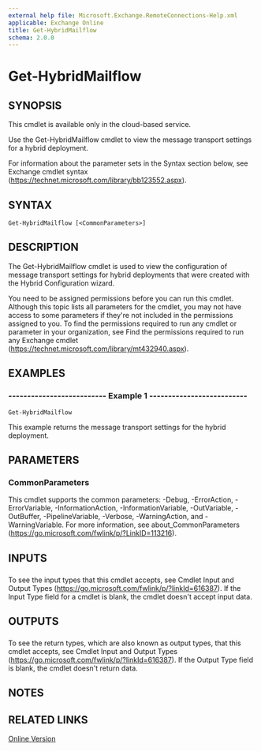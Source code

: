 ```yaml
---
external help file: Microsoft.Exchange.RemoteConnections-Help.xml
applicable: Exchange Online
title: Get-HybridMailflow
schema: 2.0.0
---
```


# Get-HybridMailflow

## SYNOPSIS
This cmdlet is available only in the cloud-based service.

Use the Get-HybridMailflow cmdlet to view the message transport settings for a hybrid deployment.

For information about the parameter sets in the Syntax section below, see Exchange cmdlet syntax (https://technet.microsoft.com/library/bb123552.aspx).

## SYNTAX

```
Get-HybridMailflow [<CommonParameters>]
```

## DESCRIPTION
The Get-HybridMailflow cmdlet is used to view the configuration of message transport settings for hybrid deployments that were created with the Hybrid Configuration wizard.

You need to be assigned permissions before you can run this cmdlet. Although this topic lists all parameters for the cmdlet, you may not have access to some parameters if they're not included in the permissions assigned to you. To find the permissions required to run any cmdlet or parameter in your organization, see Find the permissions required to run any Exchange cmdlet (https://technet.microsoft.com/library/mt432940.aspx).

## EXAMPLES

### -------------------------- Example 1 --------------------------
```
Get-HybridMailflow
```

This example returns the message transport settings for the hybrid deployment.

## PARAMETERS

### CommonParameters
This cmdlet supports the common parameters: -Debug, -ErrorAction, -ErrorVariable, -InformationAction, -InformationVariable, -OutVariable, -OutBuffer, -PipelineVariable, -Verbose, -WarningAction, and -WarningVariable. For more information, see about_CommonParameters (https://go.microsoft.com/fwlink/p/?LinkID=113216).

## INPUTS

###  
To see the input types that this cmdlet accepts, see Cmdlet Input and Output Types (https://go.microsoft.com/fwlink/p/?linkId=616387). If the Input Type field for a cmdlet is blank, the cmdlet doesn't accept input data.

## OUTPUTS

###  
To see the return types, which are also known as output types, that this cmdlet accepts, see Cmdlet Input and Output Types (https://go.microsoft.com/fwlink/p/?linkId=616387). If the Output Type field is blank, the cmdlet doesn't return data.

## NOTES

## RELATED LINKS

[Online Version](https://technet.microsoft.com/library/751fe9b7-7529-4bbf-a20e-3defff6cfb16.aspx)
